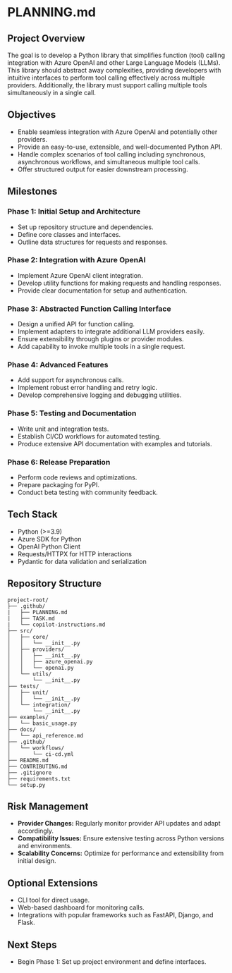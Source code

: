 # PLANNING.md

## Project Overview

The goal is to develop a Python library that simplifies function (tool) calling integration with Azure OpenAI and other Large Language Models (LLMs). This library should abstract away complexities, providing developers with intuitive interfaces to perform tool calling effectively across multiple providers. Additionally, the library must support calling multiple tools simultaneously in a single call.

## Objectives
- Enable seamless integration with Azure OpenAI and potentially other providers.
- Provide an easy-to-use, extensible, and well-documented Python API.
- Handle complex scenarios of tool calling including synchronous, asynchronous workflows, and simultaneous multiple tool calls.
- Offer structured output for easier downstream processing.

## Milestones

### Phase 1: Initial Setup and Architecture
- Set up repository structure and dependencies.
- Define core classes and interfaces.
- Outline data structures for requests and responses.

### Phase 2: Integration with Azure OpenAI
- Implement Azure OpenAI client integration.
- Develop utility functions for making requests and handling responses.
- Provide clear documentation for setup and authentication.

### Phase 3: Abstracted Function Calling Interface
- Design a unified API for function calling.
- Implement adapters to integrate additional LLM providers easily.
- Ensure extensibility through plugins or provider modules.
- Add capability to invoke multiple tools in a single request.

### Phase 4: Advanced Features
- Add support for asynchronous calls.
- Implement robust error handling and retry logic.
- Develop comprehensive logging and debugging utilities.

### Phase 5: Testing and Documentation
- Write unit and integration tests.
- Establish CI/CD workflows for automated testing.
- Produce extensive API documentation with examples and tutorials.

### Phase 6: Release Preparation
- Perform code reviews and optimizations.
- Prepare packaging for PyPI.
- Conduct beta testing with community feedback.

## Tech Stack
- Python (>=3.9)
- Azure SDK for Python
- OpenAI Python Client
- Requests/HTTPX for HTTP interactions
- Pydantic for data validation and serialization

## Repository Structure
```
project-root/
├── .github/
|   ├── PLANNING.md
|   ├── TASK.md
|   └── copilot-instructions.md
├── src/
│   ├── core/
│   │   └── __init__.py
│   ├── providers/
│   │   ├── __init__.py
│   │   ├── azure_openai.py
│   │   └── openai.py
│   └── utils/
│       └── __init__.py
├── tests/
│   ├── unit/
│   │   └── __init__.py
│   └── integration/
│       └── __init__.py
├── examples/
│   └── basic_usage.py
├── docs/
│   └── api_reference.md
├── .github/
│   └── workflows/
│       └── ci-cd.yml
├── README.md
├── CONTRIBUTING.md
├── .gitignore
├── requirements.txt
└── setup.py

```

## Risk Management
- **Provider Changes:** Regularly monitor provider API updates and adapt accordingly.
- **Compatibility Issues:** Ensure extensive testing across Python versions and environments.
- **Scalability Concerns:** Optimize for performance and extensibility from initial design.

## Optional Extensions
- CLI tool for direct usage.
- Web-based dashboard for monitoring calls.
- Integrations with popular frameworks such as FastAPI, Django, and Flask.

## Next Steps
- Begin Phase 1: Set up project environment and define interfaces.

